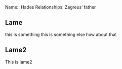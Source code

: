 Name:: Hades
Relationships: Zagreus’ father

## Lame
this is something
this is something else
how about that
## Lame2
This is lame2

